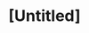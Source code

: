 ---
pid: fs341
title: "[Untitled]"
location_transcription: 
coordinates: "[-75.150348107548, 39.955675019185]"
zipcode: '19147'
gen_neighborhood: South Philadelphia
neighborhood: Queen Village,Bella Vista,Pennsport,Italian Market
outside_phl: 
age: '2'
age_range: "<6"
instagram: 
image_file_name: fs_341.jpg
proposal_transcription: 
topic: Unknown
topic_summary: '0'
type: Other No Form
keywords_other: 
credit: Hassana
image_labels: Colorful scribbles
twitter: 
facebook: 
permalink: "/monuments/fs341/"
layout: item-page
---